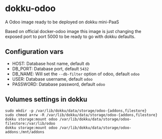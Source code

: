dokku-odoo
==========

A Odoo image ready to be deployed on dokku mini-PaaS

Based on official docker-odoo image this image is just changing the exposed port to port 5000 to be ready to go with dokku defaults.

Configuration vars
-------------------
 - HOST: Database host name, default `db`
 - DB_PORT: Database port, default `5432`
 - DB_NAME: Will set the `--db-filter` option of odoo, default `odoo`
 - USER: Database username, default `odoo`
 - PASSWORD: Database password, default `odoo`


Volumes settings in dokku
-------------------------

    sudo mkdir -p /var/lib/dokku/data/storage/odoo-{addons,filestore}
    sudo chmod a+rw -R /var/lib/dokku/data/storage/odoo-{addons,filestore}
    dokku storage:mount odoo /var/lib/dokku/data/storage/odoo-filestore:/var/lib/odoo
    dokku storage:mount odoo /var/lib/dokku/data/storage/odoo-addons:/mnt/addons

